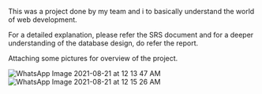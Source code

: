 This was a project done by my team and i to basically understand the world of web development.

For a detailed explanation, please refer the SRS document and for a deeper understanding of the database design, do refer the report.

Attaching some pictures for overview of the project.

![WhatsApp Image 2021-08-21 at 12 13 47 AM](https://user-images.githubusercontent.com/41735734/130280228-9ea80ae3-d34a-4fe2-8aba-a37f821c37a2.jpeg)
![WhatsApp Image 2021-08-21 at 12 15 26 AM](https://user-images.githubusercontent.com/41735734/130280229-372f5ad3-c3b4-40dc-8f96-73502b2022fa.jpeg)
